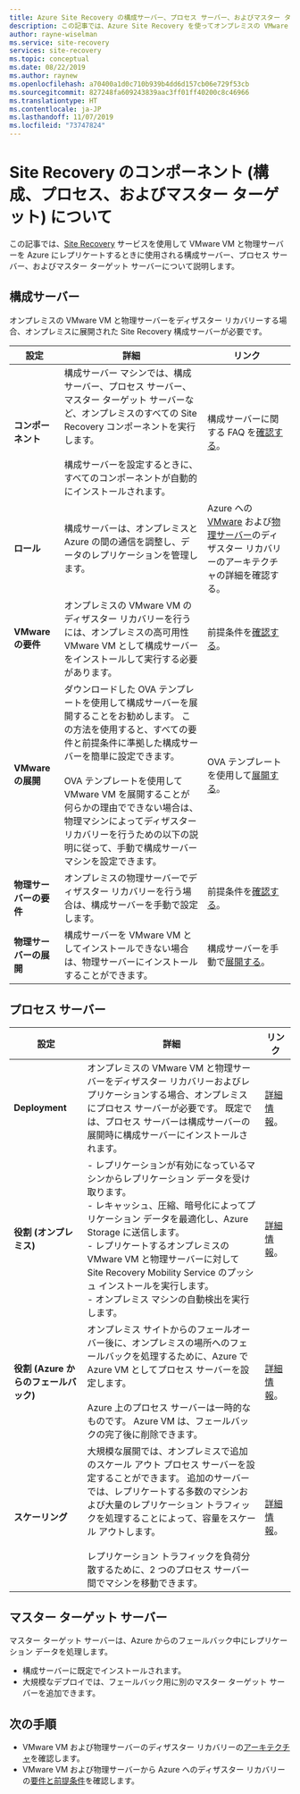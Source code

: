 ```yaml
---
title: Azure Site Recovery の構成サーバー、プロセス サーバー、およびマスター ターゲット サーバーについて | Microsoft Docs
description: この記事では、Azure Site Recovery を使ってオンプレミスの VMware VM から Azure へのディザスター リカバリーを設定するときに使われる構成サーバー、プロセス サーバー、およびマスター ターゲット サーバーの概要を説明します
author: rayne-wiselman
ms.service: site-recovery
services: site-recovery
ms.topic: conceptual
ms.date: 08/22/2019
ms.author: raynew
ms.openlocfilehash: a70400a1d0c710b939b4dd6d157cb06e729f53cb
ms.sourcegitcommit: 827248fa609243839aac3ff01ff40200c8c46966
ms.translationtype: HT
ms.contentlocale: ja-JP
ms.lasthandoff: 11/07/2019
ms.locfileid: "73747824"
---
```

# <a name="about-site-recovery-components-configuration-process-master-target"></a>Site Recovery のコンポーネント (構成、プロセス、およびマスター ターゲット) について

この記事では、[Site Recovery](site-recovery-overview.md) サービスを使用して VMware VM と物理サーバーを Azure にレプリケートするときに使用される構成サーバー、プロセス サーバー、およびマスター ターゲット サーバーについて説明します。

## <a name="configuration-server"></a>構成サーバー

オンプレミスの VMware VM と物理サーバーをディザスター リカバリーする場合、オンプレミスに展開された Site Recovery 構成サーバーが必要です。

**設定** | **詳細** | **リンク**
--- | --- | ---
**コンポーネント**  | 構成サーバー マシンでは、構成サーバー、プロセス サーバー、マスター ターゲット サーバーなど、オンプレミスのすべての Site Recovery コンポーネントを実行します。<br/><br/> 構成サーバーを設定するときに、すべてのコンポーネントが自動的にインストールされます。 | 構成サーバーに関する FAQ を[確認する](vmware-azure-common-questions.md#configuration-server)。
**ロール** | 構成サーバーは、オンプレミスと Azure の間の通信を調整し、データのレプリケーションを管理します。 | Azure への [VMware](vmware-azure-architecture.md) および[物理サーバー](physical-azure-architecture.md)のディザスター リカバリーのアーキテクチャの詳細を確認する。
**VMware の要件** | オンプレミスの VMware VM のディザスター リカバリーを行うには、オンプレミスの高可用性 VMware VM として構成サーバーをインストールして実行する必要があります。 | 前提条件を[確認する](vmware-azure-deploy-configuration-server.md#prerequisites)。
**VMware の展開** | ダウンロードした OVA テンプレートを使用して構成サーバーを展開することをお勧めします。 この方法を使用すると、すべての要件と前提条件に準拠した構成サーバーを簡単に設定できます。<br/><br/> OVA テンプレートを使用して VMware VM を展開することが何らかの理由でできない場合は、物理マシンによってディザスター リカバリーを行うための以下の説明に従って、手動で構成サーバー マシンを設定できます。 | OVA テンプレートを使用して[展開する](vmware-azure-deploy-configuration-server.md#deploy-a-configuration-server-through-an-ova-template)。
**物理サーバーの要件** | オンプレミスの物理サーバーでディザスター リカバリーを行う場合は、構成サーバーを手動で設定します。 | 前提条件を[確認する](physical-azure-set-up-source.md#prerequisites)。
**物理サーバーの展開** | 構成サーバーを VMware VM としてインストールできない場合は、物理サーバーにインストールすることができます。 | 構成サーバーを手動で[展開する](physical-azure-set-up-source.md#set-up-the-source-environment)。


## <a name="process-server"></a>プロセス サーバー

**設定** | **詳細** | **リンク**
--- | --- | ---
**Deployment**  | オンプレミスの VMware VM と物理サーバーをディザスター リカバリーおよびレプリケーションする場合、オンプレミスにプロセス サーバーが必要です。 既定では、プロセス サーバーは構成サーバーの展開時に構成サーバーにインストールされます。 | [詳細情報](vmware-azure-architecture.md?#architectural-components)。
**役割 (オンプレミス)** | - レプリケーションが有効になっているマシンからレプリケーション データを受け取ります。<br/> - レキャッシュ、圧縮、暗号化によってプリケーション データを最適化し、Azure Storage に送信します。<br/> - レプリケートするオンプレミスの VMware VM と物理サーバーに対して Site Recovery Mobility Service のプッシュ インストールを実行します。<br/> - オンプレミス マシンの自動検出を実行します。 | [詳細情報](vmware-physical-azure-config-process-server-overview.md#process-server)。 
**役割 (Azure からのフェールバック)** | オンプレミス サイトからのフェールオーバー後に、オンプレミスの場所へのフェールバックを処理するために、Azure で Azure VM としてプロセス サーバーを設定します。<br/><br/> Azure 上のプロセス サーバーは一時的なものです。 Azure VM は、フェールバックの完了後に削除できます。 | [詳細情報](vmware-azure-set-up-process-server-azure.md)。
**スケーリング** | 大規模な展開では、オンプレミスで追加のスケール アウト プロセス サーバーを設定することができます。 追加のサーバーでは、レプリケートする多数のマシンおよび大量のレプリケーション トラフィックを処理することによって、容量をスケール アウトします。<br/><br/> レプリケーション トラフィックを負荷分散するために、2 つのプロセス サーバー間でマシンを移動できます。 | [詳細情報](vmware-azure-set-up-process-server-scale.md)。


## <a name="master-target-server"></a>マスター ターゲット サーバー

マスター ターゲット サーバーは、Azure からのフェールバック中にレプリケーション データを処理します。

- 構成サーバーに既定でインストールされます。
- 大規模なデプロイでは、フェールバック用に別のマスター ターゲット サーバーを追加できます。


## <a name="next-steps"></a>次の手順
- VMware VM および物理サーバーのディザスター リカバリーの[アーキテクチャ](vmware-azure-architecture.md)を確認します。
- VMware VM および物理サーバーから Azure へのディザスター リカバリーの[要件と前提条件](vmware-physical-azure-support-matrix.md)を確認します。 

